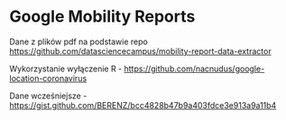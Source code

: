 # Google Mobility Reports 

Dane z plików pdf na podstawie repo https://github.com/datasciencecampus/mobility-report-data-extractor

Wykorzystanie wyłączenie R - https://github.com/nacnudus/google-location-coronavirus

Dane wcześniejsze - https://gist.github.com/BERENZ/bcc4828b47b9a403fdce3e913a9a11b4

